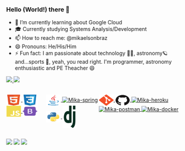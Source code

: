 ### Hello (World!) there 👋

- 🌱 I’m currently learning about Google Cloud
- 🎓 Currently studying Systems Analysis/Development
- 📫 How to reach me: @mikaelsonbraz
- 😄 Pronouns: He/His/Him
- ⚡ Fun fact: I am passionate about technology 👨‍💻, astronomy🪐 and...sports 🏀, yeah, you read right. I'm programmer, astronomy enthusiastic and PE Theacher 😄 

<div>
  <a href="https://github.com/mikaelsonbraz">
  <img height="180em" src="https://github-readme-stats.vercel.app/api?username=mikaelsonbraz&show_icons=true&theme=great-gatsby&include_all_commits=true&count_private=true&border_radius=5mm"/>
  <img height="180em" src="https://github-readme-stats.vercel.app/api/top-langs/?username=mikaelsonbraz&layout=compact&langs_count=6&theme=great-gatsby&border_radius=5mm"/>
 </div>
  

<div style="display: flex; flex-wrap: nowrap; justify-content: space-evenly"><br>
  <div>
    <h2></h2>
    <img align="center" alt="Mika-HTML" height="30" width="40" src="https://raw.githubusercontent.com/devicons/devicon/master/icons/html5/html5-original.svg">
    <img align="center" alt="Mika-CSS" height="30" width="40" src="https://raw.githubusercontent.com/devicons/devicon/master/icons/css3/css3-original.svg">
    <img align="center" alt="Mika-Js" height="30" width="40" src="https://raw.githubusercontent.com/devicons/devicon/master/icons/javascript/javascript-plain.svg">
    <img align="center" alt="Mika-bootstrap" height="30" width="40" src="https://raw.githubusercontent.com/devicons/devicon/master/icons/bootstrap/bootstrap-plain.svg">
  </div>
  <div>
    <h2></h2>
    <img align="center" alt="Mika-Java" height="30" width="40" src="https://raw.githubusercontent.com/devicons/devicon/master/icons/java/java-original.svg">
    <img align="center" alt="Mika-spring" height="60" width="40" src="https://cdn.jsdelivr.net/gh/devicons/devicon/icons/spring/spring-original-wordmark.svg">
    <img align="center" alt="Mika-Python" height="30" width="40" src="https://raw.githubusercontent.com/devicons/devicon/master/icons/python/python-original.svg">
    <img align="center" alt="Mika-django" height="60" width="40" src="https://raw.githubusercontent.com/devicons/devicon/master/icons/django/django-plain.svg">
  </div>
  <div>
    <h2></h2>
    <img align="center" alt="Mika-Git" height="30" width="40" src="https://raw.githubusercontent.com/devicons/devicon/master/icons/git/git-original.svg">
    <img align="center" alt="Mika-github" height="30" width="40" src="https://raw.githubusercontent.com/devicons/devicon/master/icons/github/github-original.svg">
    <img align="center" alt="Mika-heroku" height="30" width="40" src="https://cdn.jsdelivr.net/gh/devicons/devicon/icons/heroku/heroku-original-wordmark.svg" />
    <img align="center" alt="Mika-postman" height="30" width="30" src="https://www.vectorlogo.zone/logos/getpostman/getpostman-icon.svg"/>
    <img align="center" alt="Mika-docker" height="40" width="50" src="https://cdn.jsdelivr.net/gh/devicons/devicon/icons/docker/docker-plain-wordmark.svg" />
  </div>  
</div>
  
  ##

<div> 
  <a href="https://www.linkedin.com/in/mikaelsonbraz/" target="_blank"><img src="https://img.shields.io/badge/-LinkedIn-%230077B5?style=for-the-badge&logo=linkedin&logoColor=white" target="_blank"></a>
  <a href="https://instagram.com/mikaelsonbraz" target="_blank"><img src="https://img.shields.io/badge/-Instagram-%23E4405F?style=for-the-badge&logo=instagram&logoColor=white" target="_blank"></a>
  <a href = "mailto:mikaelsonmrn@gmail.com"><img src="https://img.shields.io/badge/-Gmail-%23333?style=for-the-badge&logo=gmail&logoColor=white" target="_blank"></a>

</div>

